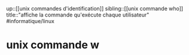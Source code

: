 up::[[unix commandes d'identification]]
sibling::[[unix commande who]]
title::"affiche la commande qu'exécute chaque utilisateur"
#informatique/linux 
# unix commande w
